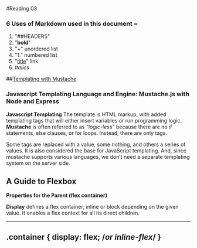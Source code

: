 #Reading 03
### 6 Uses of Markdown used in this document =
1. "##HEADERS"
1. "**bold**"
1. "+" unordered list
1. "1." numbered list
1. "[title](https://www.example.com)" link
1. *Italics*


##[Templating with Mustache](https://medium.com/@1sherlynn/javascript-templating-language-and-engine-mustache-js-with-node-and-express-f4c2530e73b2)
### Javascript Templating Language and Engine: Mustache.js with Node and Express
**Javascript Templating** The template is HTML markup, with added templating tags that will either insert variables or run programming logic.
**Mustache** is often referred to as *“logic-less”* because there are no if statements, else clauses, or for loops. Instead, there are only tags. 

Some tags are replaced with a value, some nothing, and others a series of values.
It is also considered the base for JavaScript templating. And, since mustache supports various languages, we don’t need a separate templating system on the server side.
                                                   
                                                   

## A Guide to Flexbox 

**Properties for the Parent (flex container)**

**Display** defines a flex container; inline or block depending on the given value. It enables a flex context for all its direct children.

---
.container {
  display: flex; /*or inline-flex*/
}
---


